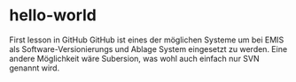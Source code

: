 # hello-world
First lesson in GitHub
GitHub ist eines der möglichen Systeme um bei EMIS als Software-Versionierungs und Ablage System eingesetzt zu werden.
Eine andere Möglichkeit wäre Subersion, was wohl auch einfach nur SVN genannt wird.
